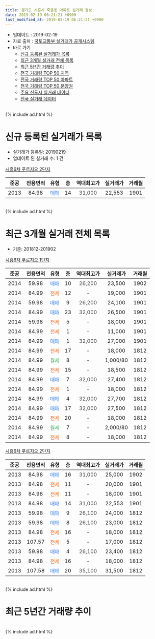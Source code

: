 ```yaml
---
title: 경기도 시흥시 죽율동 아파트 실거래 정보
date: 2019-02-19 06:21:21 +0900
last_modified_at: 2019-02-19 06:21:21 +0900
---
```


* 업데이트 : 2019-02-19
* 자료 출처 : [국토교통부 실거래가 공개시스템](http://rt.molit.go.kr)
* 바로 가기
    * [신규 등록된 실거래가 목록](#신규-등록된-실거래가-목록)
    * [최근 3개월 실거래 전체 목록](#최근-3개월-실거래-전체-목록)
    * [최근 5년간 거래량 추이](#최근-5년간-거래량-추이)
    * [전국 거래량 TOP 50 지역](https://inasie.github.io/apt-trade-info/최근-3개월-전국에서-가장-거래가-많이-발생한-지역)
    * [전국 거래량 TOP 50 아파트](https://inasie.github.io/apt-trade-info/최근-3개월-전국에서-가장-거래가-많이-발생한-아파트)
    * [전국 거래량 TOP 50 분양권](https://inasie.github.io/apt-trade-info/최근-3개월-전국에서-가장-거래가-많이-발생한-분양권)
    * [주요 신도시 실거래 데이터](https://inasie.github.io/apt-trade-info/주요-신도시)
    * [전국 실거래 데이터](https://inasie.github.io/apt-trade-info/전국)
<br>
{% include ad.html %}
<br>

# 신규 등록된 실거래가 목록
* 실거래가 등록일: 20190219
* 업데이트 된 실거래 수: 1 건


[시흥6차 푸르지오 2단지](https://search.naver.com/search.naver?query=%EA%B2%BD%EA%B8%B0%EB%8F%84+%EC%8B%9C%ED%9D%A5%EC%8B%9C+%EC%A3%BD%EC%9C%A8%EB%8F%99+%EC%8B%9C%ED%9D%A56%EC%B0%A8+%ED%91%B8%EB%A5%B4%EC%A7%80%EC%98%A4+2%EB%8B%A8%EC%A7%80)

|준공|전용면적|유형|층|역대최고가|실거래가|거래월|
|:---:|:---:|:---:|:---:|:---:|:---:|:---:|
|2013|84.98|<span style="color:#4285f3">매매</span>|14|<span style="color:#444444">31,000</span>|22,553|1901|


<br>
{% include ad.html %}
<br>

# 최근 3개월 실거래 전체 목록
* 기준: 201812-201902


[시흥6차 푸르지오 1단지](https://search.naver.com/search.naver?query=%EA%B2%BD%EA%B8%B0%EB%8F%84+%EC%8B%9C%ED%9D%A5%EC%8B%9C+%EC%A3%BD%EC%9C%A8%EB%8F%99+%EC%8B%9C%ED%9D%A56%EC%B0%A8+%ED%91%B8%EB%A5%B4%EC%A7%80%EC%98%A4+1%EB%8B%A8%EC%A7%80)

|준공|전용면적|유형|층|역대최고가|실거래가|거래월|
|:---:|:---:|:---:|:---:|:---:|:---:|:---:|
|2014|59.98|<span style="color:#4285f3">매매</span>|10|<span style="color:#444444">26,200</span>|23,500|1902|
|2014|84.99|<span style="color:#ff5a00">전세</span>|12|<span style="color:#444444">-</span>|19,000|1901|
|2014|59.98|<span style="color:#4285f3">매매</span>|9|<span style="color:#444444">26,200</span>|24,100|1901|
|2014|84.99|<span style="color:#4285f3">매매</span>|23|<span style="color:#444444">32,000</span>|26,500|1901|
|2014|59.98|<span style="color:#ff5a00">전세</span>|5|<span style="color:#444444">-</span>|18,000|1901|
|2014|84.99|<span style="color:#ff5a00">전세</span>|1|<span style="color:#444444">-</span>|11,000|1901|
|2014|84.99|<span style="color:#4285f3">매매</span>|1|<span style="color:#444444">32,000</span>|27,000|1901|
|2014|84.99|<span style="color:#ff5a00">전세</span>|17|<span style="color:#444444">-</span>|18,000|1812|
|2014|84.99|<span style="color:#34a853">월세</span>|8|<span style="color:#444444">-</span>|1,000/80|1812|
|2014|84.99|<span style="color:#ff5a00">전세</span>|15|<span style="color:#444444">-</span>|18,500|1812|
|2014|84.99|<span style="color:#4285f3">매매</span>|7|<span style="color:#444444">32,000</span>|27,400|1812|
|2014|84.99|<span style="color:#ff5a00">전세</span>|1|<span style="color:#444444">-</span>|18,000|1812|
|2014|84.99|<span style="color:#4285f3">매매</span>|4|<span style="color:#444444">32,000</span>|27,700|1812|
|2014|84.99|<span style="color:#4285f3">매매</span>|17|<span style="color:#444444">32,000</span>|27,500|1812|
|2014|84.99|<span style="color:#ff5a00">전세</span>|20|<span style="color:#444444">-</span>|18,000|1812|
|2014|84.99|<span style="color:#34a853">월세</span>|7|<span style="color:#444444">-</span>|2,000/80|1812|
|2014|84.99|<span style="color:#ff5a00">전세</span>|8|<span style="color:#444444">-</span>|18,000|1812|

[시흥6차 푸르지오 2단지](https://search.naver.com/search.naver?query=%EA%B2%BD%EA%B8%B0%EB%8F%84+%EC%8B%9C%ED%9D%A5%EC%8B%9C+%EC%A3%BD%EC%9C%A8%EB%8F%99+%EC%8B%9C%ED%9D%A56%EC%B0%A8+%ED%91%B8%EB%A5%B4%EC%A7%80%EC%98%A4+2%EB%8B%A8%EC%A7%80)

|준공|전용면적|유형|층|역대최고가|실거래가|거래월|
|:---:|:---:|:---:|:---:|:---:|:---:|:---:|
|2013|84.98|<span style="color:#4285f3">매매</span>|16|<span style="color:#444444">31,000</span>|25,000|1902|
|2013|84.98|<span style="color:#ff5a00">전세</span>|11|<span style="color:#444444">-</span>|20,000|1901|
|2013|84.98|<span style="color:#ff5a00">전세</span>|11|<span style="color:#444444">-</span>|18,000|1901|
|2013|84.98|<span style="color:#4285f3">매매</span>|14|<span style="color:#444444">31,000</span>|22,553|1901|
|2013|59.98|<span style="color:#4285f3">매매</span>|9|<span style="color:#444444">26,100</span>|24,000|1812|
|2013|59.98|<span style="color:#4285f3">매매</span>|8|<span style="color:#444444">26,100</span>|23,000|1812|
|2013|84.98|<span style="color:#ff5a00">전세</span>|16|<span style="color:#444444">-</span>|18,000|1812|
|2013|107.57|<span style="color:#ff5a00">전세</span>|5|<span style="color:#444444">-</span>|17,000|1812|
|2013|59.98|<span style="color:#4285f3">매매</span>|4|<span style="color:#444444">26,100</span>|23,400|1812|
|2013|84.98|<span style="color:#ff5a00">전세</span>|16|<span style="color:#444444">-</span>|18,000|1812|
|2013|107.58|<span style="color:#4285f3">매매</span>|20|<span style="color:#444444">35,100</span>|31,500|1812|


<br>
{% include ad.html %}
<br>

# 최근 5년간 거래량 추이


<div style="width:100%;">
    <canvas id="deal_progress" height="200"></canvas>
</div>

<script>
new Chart(document.getElementById("deal_progress"), {
    type: 'line',
    data: {
        labels: ['201402','201403','201404','201405','201406','201407','201408','201409','201410','201411','201412','201501','201502','201503','201504','201505','201506','201507','201508','201509','201510','201511','201512','201601','201602','201603','201604','201605','201606','201607','201608','201609','201610','201611','201612','201701','201702','201703','201704','201705','201706','201707','201708','201709','201710','201711','201712','201801','201802','201803','201804','201805','201806','201807','201808','201809','201810','201811','201812','201901','201902'],
        datasets: [{
            label: '매매',
            pointRadius: 1,
            data: [7, 6, 3, 9, 1, 3, 3, 0, 4, 6, 15, 14, 8, 25, 6, 7, 6, 7, 9, 8, 7, 6, 6, 2, 6, 7, 8, 7, 7, 11, 9, 13, 11, 11, 8, 7, 4, 5, 3, 5, 10, 4, 14, 6, 8, 14, 8, 7, 6, 7, 11, 10, 8, 9, 16, 8, 11, 10, 7, 4, 2],
            borderColor: "rgba(255, 201, 14, 1)",
            backgroundColor: "rgba(255, 201, 14, 0.5)",
            fill: false,
            lineTension: 0
        },{
            label: '전월세',
            pointRadius: 1,
            data: [2, 3, 5, 7, 9, 23, 29, 17, 9, 4, 4, 3, 4, 5, 2, 6, 2, 6, 9, 5, 10, 6, 14, 7, 2, 7, 4, 5, 15, 14, 13, 14, 12, 8, 3, 6, 4, 11, 7, 5, 3, 9, 7, 7, 7, 5, 7, 6, 6, 11, 15, 18, 10, 10, 12, 12, 8, 4, 10, 5, 0],
            borderColor: "rgba(0, 141, 185, 1)",
            backgroundColor: "rgba(0, 141, 185, 0.5)",
            fill: false,
            lineTension: 0
        }
        ]
    },
    options: {
        responsive: true,
        title: {
            display: false
        },
        tooltips: {
            mode: 'index',
            intersect: false
        },
        hover: {
            mode: 'nearest',
            intersect: true
        },
        scales: {
            xAxes: [{
                display: true,
                scaleLabel: {
                    display: true,
                    labelString: '년/월'
                }
            }],
            yAxes: [{
                display: true,
                ticks: {
                    suggestedMin: 0,
                },
                scaleLabel: {
                    display: true,
                    labelString: '실거래 수'
                }
            }]
        }
    }
});

</script>


<br>
{% include ad.html %}
<br>

